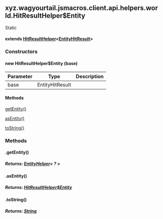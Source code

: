 

xyz.wagyourtail.jsmacros.client.api.helpers.world.HitResultHelper$Entity
------------------------------------------------------------------------

Static
#### extends [HitResultHelper](1.9.2/xyz/wagyourtail/jsmacros/client/api/helpers/world/HitResultHelper.html)<[EntityHitResult](https://wagyourtail.xyz/Projects/MinecraftMappingViewer/App?mapping=INTERMEDIARY,YARN&version=1.20.5&search=net/minecraft/util/hit/EntityHitResult)>

### Constructors

#### new HitResultHelper$Entity (base)

| Parameter | Type | Description |
|---|---|---|
| base | EntityHitResult |  |



#### Methods

[getEntity()](#getEntity-)


[asEntity()](#asEntity-)


[toString()](#toString-)



### Methods

#### .getEntity()


##### Returns: [EntityHelper](1.9.2/xyz/wagyourtail/jsmacros/client/api/helpers/world/entity/EntityHelper.html)< ? >



#### .asEntity()


##### Returns: [HitResultHelper$Entity](#)



#### .toString()


##### Returns: [String](https://docs.oracle.com/javase/8/docs/api/index.html?java/lang/String.html)




